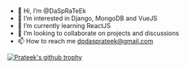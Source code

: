 - 👋 Hi, I’m @DaSpRaTeEk
- 👀 I’m interested in Django, MongoDB and VueJS
- 🌱 I’m currently learning ReactJS
- 💞️ I’m looking to collaborate on projects and discussions
- 📫 How to reach me dpdasprateek@gmail.com

[![Prateek's github trophy](https://github-profile-trophy.vercel.app/?username=DaSpRaTeEk&row=1)](https://github.com/ryo-ma/github-profile-trophy)
